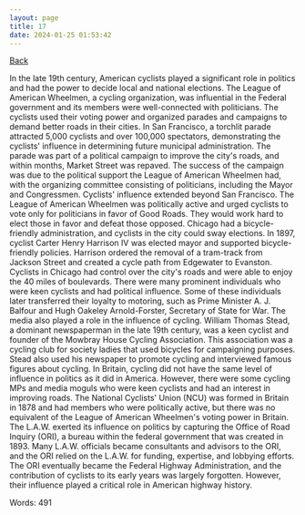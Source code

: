 ```yaml
---
layout: page
title: 17
date: 2024-01-25 01:53:42
---
```


[Back](./)


In the late 19th century, American cyclists played a significant role in politics and had the power to decide local and national elections. The League of American Wheelmen, a cycling organization, was influential in the Federal government and its members were well-connected with politicians. The cyclists used their voting power and organized parades and campaigns to demand better roads in their cities. In San Francisco, a torchlit parade attracted 5,000 cyclists and over 100,000 spectators, demonstrating the cyclists' influence in determining future municipal administration. The parade was part of a political campaign to improve the city's roads, and within months, Market Street was repaved. The success of the campaign was due to the political support the League of American Wheelmen had, with the organizing committee consisting of politicians, including the Mayor and Congressmen. Cyclists' influence extended beyond San Francisco. The League of American Wheelmen was politically active and urged cyclists to vote only for politicians in favor of Good Roads. They would work hard to elect those in favor and defeat those opposed. Chicago had a bicycle-friendly administration, and cyclists in the city could sway elections. In 1897, cyclist Carter Henry Harrison IV was elected mayor and supported bicycle-friendly policies. Harrison ordered the removal of a tram-track from Jackson Street and created a cycle path from Edgewater to Evanston. Cyclists in Chicago had control over the city's roads and were able to enjoy the 40 miles of boulevards. There were many prominent individuals who were keen cyclists and had political influence. Some of these individuals later transferred their loyalty to motoring, such as Prime Minister A. J. Balfour and Hugh Oakeley Arnold-Forster, Secretary of State for War. The media also played a role in the influence of cycling. William Thomas Stead, a dominant newspaperman in the late 19th century, was a keen cyclist and founder of the Mowbray House Cycling Association. This association was a cycling club for society ladies that used bicycles for campaigning purposes. Stead also used his newspaper to promote cycling and interviewed famous figures about cycling. In Britain, cycling did not have the same level of influence in politics as it did in America. However, there were some cycling MPs and media moguls who were keen cyclists and had an interest in improving roads. The National Cyclists' Union (NCU) was formed in Britain in 1878 and had members who were politically active, but there was no equivalent of the League of American Wheelmen's voting power in Britain. The L.A.W. exerted its influence on politics by capturing the Office of Road Inquiry (ORI), a bureau within the federal government that was created in 1893. Many L.A.W. officials became consultants and advisors to the ORI, and the ORI relied on the L.A.W. for funding, expertise, and lobbying efforts. The ORI eventually became the Federal Highway Administration, and the contribution of cyclists to its early years was largely forgotten. However, their influence played a critical role in American highway history.

Words: 491